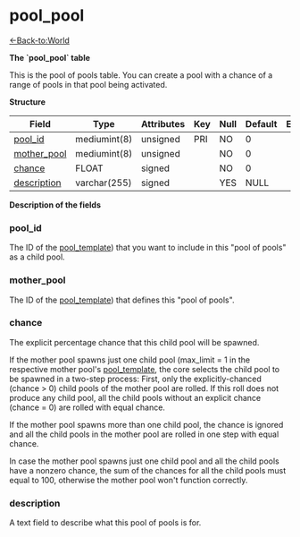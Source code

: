 # pool\_pool

[<-Back-to:World](database-world.md)

**The \`pool\_pool\` table**

This is the pool of pools table. You can create a pool with a chance of a range of pools in that pool being activated.

**Structure**

| Field            | Type         | Attributes | Key | Null | Default | Extra | Comment |
|------------------|--------------|------------|-----|------|---------|-------|---------|
| [pool_id][1]     | mediumint(8) | unsigned   | PRI | NO   | 0       |       |         |
| [mother_pool][2] | mediumint(8) | unsigned   |     | NO   | 0       |       |         |
| [chance][3]      | FLOAT        | signed     |     | NO   | 0       |       |         |
| [description][4] | varchar(255) | signed     |     | YES  | NULL    |       |         |

[1]: #pool_id
[2]: #mother_pool
[3]: #chance
[4]: #description

**Description of the fields**

### pool\_id

The ID of the [pool\_template](pool_template)) that you want to include in this "pool of pools" as a child pool.

### mother\_pool

The ID of the [pool\_template](pool_template)) that defines this "pool of pools".

### chance

The explicit percentage chance that this child pool will be spawned.

If the mother pool spawns just one child pool (max\_limit = 1 in the respective mother pool's [pool\_template](pool_template), the core selects the child pool to be spawned in a two-step process: First, only the explicitly-chanced (chance > 0) child pools of the mother pool are rolled. If this roll does not produce any child pool, all the child pools without an explicit chance (chance = 0) are rolled with equal chance.

If the mother pool spawns more than one child pool, the chance is ignored and all the child pools in the mother pool are rolled in one step with equal chance.

In case the mother pool spawns just one child pool and all the child pools have a nonzero chance, the sum of the chances for all the child pools must equal to 100, otherwise the mother pool won't function correctly.

### description

A text field to describe what this pool of pools is for.
